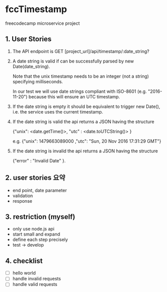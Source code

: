 # fccTimestamp
freecodecamp microservice project 

## 1. User Stories

1. The API endpoint is GET [project_url]/api/timestamp/:date_string?
2. A date string is valid if can be successfully parsed by new Date(date_string).
   
   Note that the unix timestamp needs to be an integer (not a string) specifying milliseconds.
   
   In our test we will use date strings compliant with ISO-8601 (e.g. "2016-11-20") because this will ensure an UTC timestamp.
3. If the date string is empty it should be equivalent to trigger new Date(), i.e. the service uses the current timestamp.
4. If the date string is valid the api returns a JSON having the structure
   
   {"unix": <date.getTime()>, "utc" : <date.toUTCString()> }
   
   e.g. {"unix": 1479663089000 ,"utc": "Sun, 20 Nov 2016 17:31:29 GMT"}
5. If the date string is invalid the api returns a JSON having the structure
   
   {"error" : "Invalid Date" }.

## 2. user stories 요약
- end point, date parameter
- validation
- response

## 3. restriction (myself)
- only use node.js api
- start small and expand
- define each step precisely
- test -> develop

## 4. checklist
- [ ] hello world
- [ ] handle invalid requests
- [ ] handle valid requests